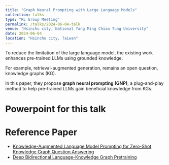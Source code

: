 ```yaml
---
title: "Graph Neural Prompting with Large Language Models"
collection: talks
type: "RL Group Meeting"
permalink: /talks/2024-06-04-talk
venue: "Hsinchu city, National Yang Ming Chiao Tung University"
date: 2024-06-04
location: "Hsinchu city, Taiwan"
---
```


To reduce the limitation of the large language model, the existing work enhances pre-trained LLMs using grounded knowledge.

For example, retrieval-augmented generation, remains an open question, knowledge graphs (KG).

In this paper, they propose **graph neural prompting (GNP)**, a plug-and-play method to help pre-trained LLMs gain beneficial knowledge from KGs.

Powerpoint for this talk
=====
<!-- <iframe src="https://www.slideshare.net/slideshow/embed_code/key/M5vwZpPEfMpwnO?hostedIn=slideshare&page=upload" width="100%" height="400" frameborder="0" marginwidth="0" marginheight="0" scrolling="no"></iframe> -->

Reference Paper
=====
- [Knowledge-Augmented Language Model Prompting for Zero-Shot Knowledge Graph Question Answering](https://aclanthology.org/2023.nlrse-1.7/)
- [Deep Bidirectional Language-Knowledge Graph Pretraining](https://papers.nips.cc/paper_files/paper/2022/hash/f224f056694bcfe465c5d84579785761-Abstract-Conference.html)
